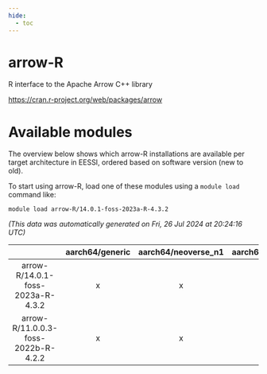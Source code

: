 ```yaml
---
hide:
  - toc
---
```


arrow-R
=======


R interface to the Apache Arrow C++ library

https://cran.r-project.org/web/packages/arrow
# Available modules


The overview below shows which arrow-R installations are available per target architecture in EESSI, ordered based on software version (new to old).

To start using arrow-R, load one of these modules using a `module load` command like:

```shell
module load arrow-R/14.0.1-foss-2023a-R-4.3.2
```

*(This data was automatically generated on Fri, 26 Jul 2024 at 20:24:16 UTC)*  

| |aarch64/generic|aarch64/neoverse_n1|aarch64/neoverse_v1|x86_64/generic|x86_64/amd/zen2|x86_64/amd/zen3|x86_64/intel/haswell|x86_64/intel/skylake_avx512|
| :---: | :---: | :---: | :---: | :---: | :---: | :---: | :---: | :---: |
|arrow-R/14.0.1-foss-2023a-R-4.3.2|x|x|x|x|x|x|x|x|
|arrow-R/11.0.0.3-foss-2022b-R-4.2.2|x|x|x|x|x|x|x|x|
